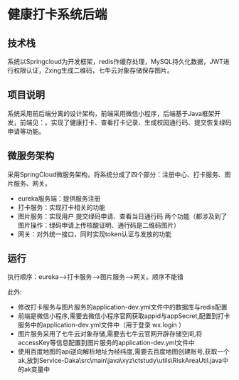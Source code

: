 # 健康打卡系统后端
## 技术栈
系统以Springcloud为开发框架，redis作缓存处理，MySQL持久化数据，JWT进行权限认证，Zxing生成二维码，七牛云对象存储保存图片。
## 项目说明
系统采用前后端分离的设计架构，前端采用微信小程序，后端基于Java框架开发，前端见：。实现了健康打卡、查看打卡记录、生成校园通行码、提交恢复绿码申请等功能。
## 微服务架构
采用SpringCloud微服务架构，将系统分成了四个部分：注册中心、打卡服务、图片服务、网关。
- eureka服务端：提供服务注册
- 打卡服务：实现打卡相关的功能
- 图片服务：实现用户 提交绿码申请、查看当日通行码 两个功能（都涉及到了图片操作：绿码申请上传核酸证明、通行码是二维码图片）
- 网关：对外统一接口，同时实现token认证与发放的功能
## 运行
执行顺序：eureka-->打卡服务-->图片服务-->网关。顺序不能错

此外:
- 修改打卡服务与图片服务的application-dev.yml文件中的数据库与redis配置
- 前端是微信小程序,需要去微信小程序官网获取appid与appSecret,配置到打卡服务中的application-dev.yml文件中（用于登录 wx.login ）
- 图片服务采用了七牛云对象存储,需要去七牛云官网开辟存储空间,将accessKey等信息配置到图片服务的application-dev.yml文件中
- 使用百度地图的api逆向解析地址为经纬度,需要去百度地图创建账号,获取一个ak,放到Service-Daka\src\main\java\xyz\ctstudy\utils\RiskAreaUtil.java中的ak变量中





